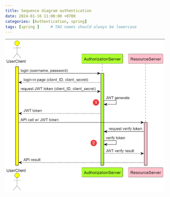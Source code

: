 ```yaml
---
title: Sequence diagram authentication
date: 2024-01-16 11:00:00 +0700
categories: [Authentication, spring]
tags: [spring ]     # TAG names should always be lowercase
---
```


![hinh-anh](/assets/img/authen.png) 

